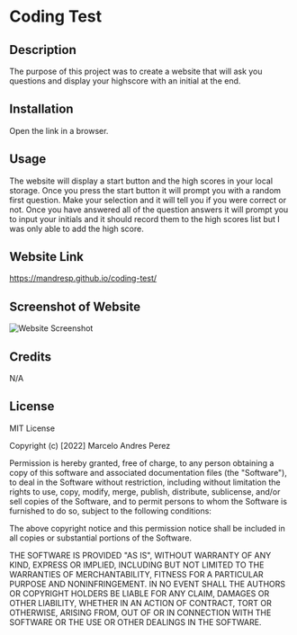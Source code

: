 # Coding Test

## Description

The purpose of this project was to create a website that will ask you questions and display your highscore with an initial at the end.

## Installation

Open the link in a browser.

## Usage

The website will display a start button and the high scores in your local storage. Once you press the start button it will prompt you with a random first question. Make your selection and it will tell you if you were correct or not. Once you have answered all of the question answers it will prompt you to input your initials and it should record them to the high scores list but I was only able to add the high score.

## Website Link

https://mandresp.github.io/coding-test/

## Screenshot of Website

![Website Screenshot](./Assets/Images/Fullscreen%20Screenshot.png)

## Credits

N/A

## License

MIT License

Copyright (c) [2022] Marcelo Andres Perez

Permission is hereby granted, free of charge, to any person obtaining a copy
of this software and associated documentation files (the "Software"), to deal
in the Software without restriction, including without limitation the rights
to use, copy, modify, merge, publish, distribute, sublicense, and/or sell
copies of the Software, and to permit persons to whom the Software is
furnished to do so, subject to the following conditions:

The above copyright notice and this permission notice shall be included in all
copies or substantial portions of the Software.

THE SOFTWARE IS PROVIDED "AS IS", WITHOUT WARRANTY OF ANY KIND, EXPRESS OR
IMPLIED, INCLUDING BUT NOT LIMITED TO THE WARRANTIES OF MERCHANTABILITY,
FITNESS FOR A PARTICULAR PURPOSE AND NONINFRINGEMENT. IN NO EVENT SHALL THE
AUTHORS OR COPYRIGHT HOLDERS BE LIABLE FOR ANY CLAIM, DAMAGES OR OTHER
LIABILITY, WHETHER IN AN ACTION OF CONTRACT, TORT OR OTHERWISE, ARISING FROM,
OUT OF OR IN CONNECTION WITH THE SOFTWARE OR THE USE OR OTHER DEALINGS IN THE
SOFTWARE.
